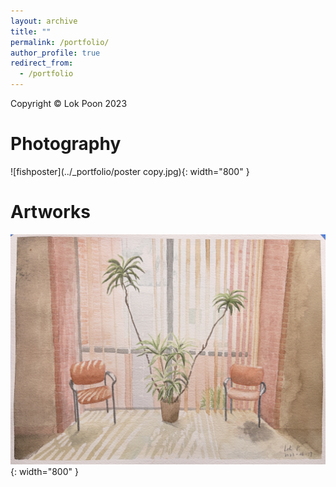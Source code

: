 ```yaml
---
layout: archive
title: ""
permalink: /portfolio/
author_profile: true
redirect_from:
  - /portfolio
---
```

Copyright © Lok Poon 2023
# Photography
![fishposter](../_portfolio/poster copy.jpg){: width="800" }

#  Artworks
![biopainting](../_portfolio/IMG_8614.jpg){: width="800" }